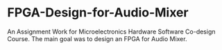 # FPGA-Design-for-Audio-Mixer
An Assignment Work for Microelectronics Hardware Software Co-design Course. The main goal was to design an FPGA for Audio Mixer.
